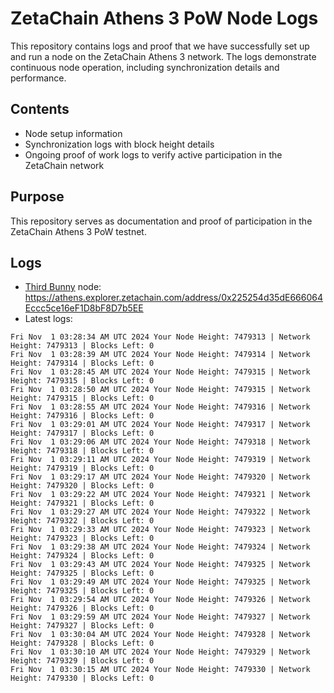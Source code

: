# ZetaChain Athens 3 PoW Node Logs
This repository contains logs and proof that we have successfully set up and run a node on the ZetaChain Athens 3 network. The logs demonstrate continuous node operation, including synchronization details and performance.

## Contents
- Node setup information
- Synchronization logs with block height details
- Ongoing proof of work logs to verify active participation in the ZetaChain network

## Purpose
This repository serves as documentation and proof of participation in the ZetaChain Athens 3 PoW testnet.

## Logs

- [Third Bunny](https://thirdbunny.xyz/) node: https://athens.explorer.zetachain.com/address/0x225254d35dE666064Eccc5ce16eF1D8bF8D7b5EE
- Latest logs:
```
Fri Nov  1 03:28:34 AM UTC 2024 Your Node Height: 7479313 | Network Height: 7479313 | Blocks Left: 0
Fri Nov  1 03:28:39 AM UTC 2024 Your Node Height: 7479314 | Network Height: 7479314 | Blocks Left: 0
Fri Nov  1 03:28:45 AM UTC 2024 Your Node Height: 7479315 | Network Height: 7479315 | Blocks Left: 0
Fri Nov  1 03:28:50 AM UTC 2024 Your Node Height: 7479315 | Network Height: 7479315 | Blocks Left: 0
Fri Nov  1 03:28:55 AM UTC 2024 Your Node Height: 7479316 | Network Height: 7479316 | Blocks Left: 0
Fri Nov  1 03:29:01 AM UTC 2024 Your Node Height: 7479317 | Network Height: 7479317 | Blocks Left: 0
Fri Nov  1 03:29:06 AM UTC 2024 Your Node Height: 7479318 | Network Height: 7479318 | Blocks Left: 0
Fri Nov  1 03:29:11 AM UTC 2024 Your Node Height: 7479319 | Network Height: 7479319 | Blocks Left: 0
Fri Nov  1 03:29:17 AM UTC 2024 Your Node Height: 7479320 | Network Height: 7479320 | Blocks Left: 0
Fri Nov  1 03:29:22 AM UTC 2024 Your Node Height: 7479321 | Network Height: 7479321 | Blocks Left: 0
Fri Nov  1 03:29:27 AM UTC 2024 Your Node Height: 7479322 | Network Height: 7479322 | Blocks Left: 0
Fri Nov  1 03:29:33 AM UTC 2024 Your Node Height: 7479323 | Network Height: 7479323 | Blocks Left: 0
Fri Nov  1 03:29:38 AM UTC 2024 Your Node Height: 7479324 | Network Height: 7479324 | Blocks Left: 0
Fri Nov  1 03:29:43 AM UTC 2024 Your Node Height: 7479325 | Network Height: 7479325 | Blocks Left: 0
Fri Nov  1 03:29:49 AM UTC 2024 Your Node Height: 7479325 | Network Height: 7479325 | Blocks Left: 0
Fri Nov  1 03:29:54 AM UTC 2024 Your Node Height: 7479326 | Network Height: 7479326 | Blocks Left: 0
Fri Nov  1 03:29:59 AM UTC 2024 Your Node Height: 7479327 | Network Height: 7479327 | Blocks Left: 0
Fri Nov  1 03:30:04 AM UTC 2024 Your Node Height: 7479328 | Network Height: 7479328 | Blocks Left: 0
Fri Nov  1 03:30:10 AM UTC 2024 Your Node Height: 7479329 | Network Height: 7479329 | Blocks Left: 0
Fri Nov  1 03:30:15 AM UTC 2024 Your Node Height: 7479330 | Network Height: 7479330 | Blocks Left: 0
```
